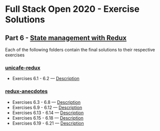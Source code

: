 # Full Stack Open 2020 - Exercise Solutions

## Part 6 - [State management with Redux](https://fullstackopen.com/en/part6)

Each of the following folders contain the final solutions to their respective exercises

### [unicafe-redux](https://github.com/jeremy-ebinum/full-stack-open-2020/tree/master/part6/unicafe-redux)

- Exercises 6.1 - 6.2 — [Description](https://fullstackopen.com/en/part6/flux_architecture_and_redux#exercises-6-1-6-2)

### [redux-anecdotes](https://github.com/jeremy-ebinum/full-stack-open-2020/tree/master/part6/redux-anecdotes)

- Exercises 6.3 - 6.8 — [Description](https://fullstackopen.com/en/part6/flux_architecture_and_redux#exercises-6-3-6-8)
- Exercises 6.9 - 6.12 — [Description](https://fullstackopen.com/en/part6/many_reducers#exercises-6-9-6-12)
- Exercises 6.13 - 6.14 — [Description](https://fullstackopen.com/en/part6/communicating_with_server_in_a_redux_application#exercises-6-13-6-14)
- Exercises 6.15 - 6.18 — [Description](https://fullstackopen.com/en/part6/communicating_with_server_in_a_redux_application#exercises-6-15-6-18)
- Exercises 6.19 - 6.21 — [Description](https://fullstackopen.com/en/part6/connect#exercises-6-19-6-21)